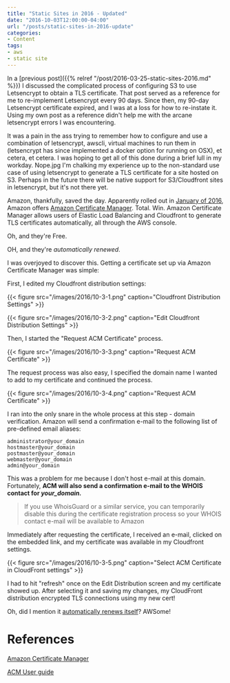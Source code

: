 ```yaml
---
title: "Static Sites in 2016 - Updated"
date: "2016-10-03T12:00:00-04:00"
url: "/posts/static-sites-in-2016-update"
categories:
- Content
tags:
- aws
- static site
---
```


In a [previous post]({{% relref "/post/2016-03-25-static-sites-2016.md" %}}) I
discussed the complicated process of configuring S3 to use Letsencrypt to obtain
a TLS certificate. That post served as a reference for me to re-implement
Letsencrypt every 90 days. Since then, my 90-day Letsencrypt certificate
expired, and I was at a loss for how to re-instate it. Using my own post as a
reference didn't help me with the arcane letsencrypt errors I was encountering.

It was a pain in the ass trying to remember how to configure and use a
combination of letsencrypt, awscli, virtual machines to run them in (letsencrypt
has since implemented a docker option for running on OSX), et cetera, et cetera.
I was hoping to get all of this done during a brief lull in my workday. Nope.jpg
I'm chalking my experience up to the non-standard use case of using letsencrypt
to generate a TLS certificate for a site hosted on S3. Perhaps in the future
there will be native support for S3/Cloudfront sites in letsencrypt, but it's
not there yet.

Amazon, thankfully, saved the day. Apparently rolled out in [January of
2016][GeekWire], Amazon offers [Amazon Certificate Manager][ACM]. Total. Win.
Amazon Certificate Manager allows users of Elastic Load Balancing and Cloudfront
to generate TLS certificates automatically, all through the AWS console.

Oh, and they're Free.

OH, and they're *automatically renewed*.

I was overjoyed to discover this. Getting a certificate set up via Amazon
Certificate Manager was simple:

First, I edited my Cloudfront distribution settings:

{{< figure src="/images/2016/10-3-1.png" caption="Cloudfront Distribution Settings" >}}

{{< figure src="/images/2016/10-3-2.png" caption="Edit Cloudfront Distribution Settings" >}}

Then, I started the "Request ACM Certificate" process.

{{< figure src="/images/2016/10-3-3.png" caption="Request ACM Certificate" >}}

The request process was also easy, I specified the domain name I wanted to add
to my certificate and continued the process.

{{< figure src="/images/2016/10-3-4.png" caption="Request ACM Certificate" >}}

I ran into the only snare in the whole process at this step - domain
verification. Amazon will send a confirmation e-mail to the following list of
pre-defined email aliases:

~~~~
administrator@your_domain
hostmaster@your_domain
postmaster@your_domain
webmaster@your_domain
admin@your_domain
~~~~

This was a problem for me because I don't host e-mail at this domain.
Fortunately, __ACM will also send a confirmation e-mail to the WHOIS contact for
*your_domain.*__

> If you use WhoisGuard or a similar service, you can temporarily disable this
> during the certificate registration process so your WHOIS contact e-mail will
> be available to Amazon

Immediately after requesting the certificate, I received an e-mail, clicked on
the embedded link, and my certificate was available in my Cloudfront settings.

{{< figure src="/images/2016/10-3-5.png" caption="Select ACM Certificate in CloudFront settings" >}}

I had to hit "refresh" once on the Edit Distribution screen and my certificate
showed up. After selecting it and saving my changes, my CloudFront distribution
encrypted TLS connections using my new cert!

Oh, did I mention it [automatically renews itself][ACM Renewal]? AWSome!

# References

[Amazon Certificate Manager][ACM]

[ACM User guide][ACM User guide]

[GeekWire]: http://www.geekwire.com/2016/amazon-launches-certificate-manager-offering-free-ssltls-certificates-for-aws-resources/
[ACM]: https://aws.amazon.com/certificate-manager/
[ACM Renewal]: http://docs.aws.amazon.com/acm/latest/userguide/acm-renewal.html
[ACM User guide]: http://docs.aws.amazon.com/acm/latest/userguide/acm-overview.html
